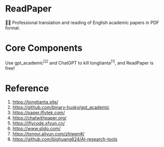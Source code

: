 # ReadPaper

🧑‍🚀 Professional translation and reading of English academic papers in PDF format.

# Core Components

Use gpt_academic<sup>[2]</sup> and ChatGPT to kill tongtianta<sup>[1]</sup>, and ReadPaper is free!

# Reference

1. https://tongtianta.site/
2. https://github.com/binary-husky/gpt_academic
3. https://paper.iflytek.com/
4. https://chatwithpaper.org/
5. https://iflycode.xfyun.cn/
6. https://www.slido.com/
7. https://tongyi.aliyun.com/zhiwen#/
8. https://github.com/bighuang624/AI-research-tools
